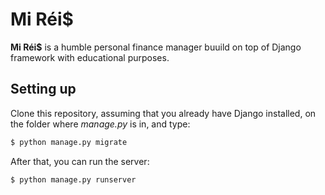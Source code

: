# Mi Réi$

**Mi Réi$** is a humble personal finance manager buuild on top of Django framework with educational purposes.

## Setting up

Clone this repository, assuming that you already have Django installed, on the folder where *manage.py* is in, and type:

```bash
$ python manage.py migrate
```

After that, you can run the server:

```bash
$ python manage.py runserver
```
